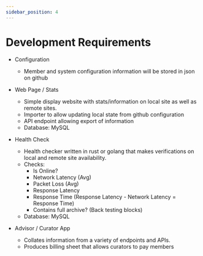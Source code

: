 ```yaml
---
sidebar_position: 4
---
```


# Development Requirements

* Configuration
    * Member and system configuration information will be stored in json on github

* Web Page / Stats
    * Simple display website with stats/information on local site as well as remote sites. 
    * Importer to allow updating local state from github configuration
    * API endpoint allowing export of information
    * Database: MySQL 

* Health Check
    * Health checker written in rust or golang that makes verifications on local and remote site availability.
    * Checks:
        * Is Online?
        * Network Latency (Avg)
        * Packet Loss (Avg)
        * Response Latency 
        * Response Time (Response Latency - Network Latency = Response Time)
        * Contains full archive? (Back testing blocks)
    * Database: MySQL

* Advisor / Curator App
    * Collates information from a variety of endpoints and APIs. 
    * Produces billing sheet that allows curators to pay members
